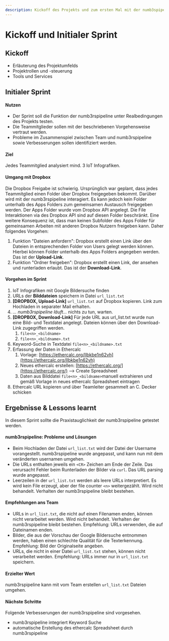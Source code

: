 ```yaml
---
description: Kickoff des Projekts und zum ersten Mal mit der numb3spipeline arbeiten.
---
```


# Kickoff und Initialer Sprint

## Kickoff

* Erläuterung des Projektumfelds
* Projektrollen und -steuerung
* Tools und Services

## Initialer Sprint

#### Nutzen

* Der Sprint soll die Funktion der numb3rspipeline unter Realbedingungen des Projekts testen.
* Die Teammitglieder sollen mit der beschriebenen Vorgehensweise vertraut werden.
* Probleme im Zusammenspiel zwischen Team und numb3rspipeline sowie Verbesserungen sollen identifiziert werden.

#### Ziel

Jedes Teammitglied analysiert mind. 3 IoT Infografiken.

#### Umgang mit Dropbox

Die Dropbox Freigabe ist schwierig. Ursprünglich war geplant, dass jedes Teammitglied einen Folder über Dropbox freigegeben bekommt. Darüber wird mit der numb3rspipeline interagiert. Es kann jedoch kein Folder unterhalb des Apps Folders zum gemeinsamen Austausch freigegeben werden. Der Apps Folder wurde vom Dropbox API angelegt. Die File Interaktionen via des Dropbox API sind auf diesen Folder beschränkt. Eine weitere Konsequenz ist, dass man keinen Subfolder des Apps Folder  für gemeinsamen Arbeiten mit anderen Dropbox Nutzern freigeben kann. Daher folgendes Vorgehen:

1. Funktion "Dateien anfordern": Dropbox erstellt einen Link über den Dateien in entsprechenden Folder von Users gelegt werden können. Hierbei können Folder unterhalb des Apps Folders angegeben werden. Das ist der **Upload-Link**.
2. Funktion "Ordner freigeben": Dropbox erstellt einen Link, der ansehen und runterladen erlaubt. Das ist der **Download-Link**.

#### Vorgehen im Sprint

1. IoT Infografiken mit Google Bildersuche finden
2. URLs der **Bilddateien** speichern in Datei `url_list.txt`
3. **\[DROPBOX, Upload-Link\]** `url_list.txt` auf Dropbox kopieren. Link zum Hochladen in separater Mail erhalten.
4. _... numb3rspipeline läuft..._ nichts zu tun, warten.
5. **\[DROPBOX, Download-Link\]** Für jede URL aus url\_list.txt wurde nun eine Bild- und Textdatei angelegt. Dateien können über den Download-Link  zugegriffen werden.
   1. `file<n>_<bildname>`
   2. `file<n>_<bildname>.txt`
6. Keyword-Suche in Textdatei `file<n>_<bildname>.txt`
7. Erfassung der Daten in Ethercalc
   1. Vorlage: [https://ethercalc.org/llbkbe1n62vh](https://ethercalc.org/llbkbe1n62vh)
   2. Neues ethercalc erstellen: [https://ethercalc.org/](https://ethercalc.org/) --&gt; Create Spreadsheet
   3. Daten aus Bilddatei `file<n>_<bildname>`manuell extrahieren und gemäß Vorlage in neues ethercalc Spreadsheet eintragen
8. Ethercalc URL kopieren und über Teamleiter gesammelt an C. Decker schicken

## Ergebnisse & Lessons learnt

In diesem Sprint sollte die Praxistauglichkeit der numb3rspipeline getestet werden.

#### numb3rspipeline: Probleme und Lösungen

* Beim Hochladen der Datei `url_list.txt` wird der Datei der Username vorangestellt. numb3rspipeline wurde angepasst, und kann nun mit dem veränderten usernamen umgehen.
* Die URLs enthalten jeweils ein `<CR>` Zeichen am Ende der Zeile. Das verursacht Fehler beim Runterladen der Bilder via `curl`. Das URL parsing wurde angepasst. 
* Leerzeilen in der `url_list.txt` werden als leere URLs interpretiert. Es wird kein File erzeugt, aber der file counter `<n>` weitergezählt. Wird nicht behandelt. Verhalten der numb3rspipeline bleibt bestehen.

#### Empfehlungen ans Team

* URLs in `url_list.txt`, die nicht auf einen Filenamen enden, können nicht verarbeitet werden. Wird nicht behandelt. Verhalten der numb3rspipeline bleibt bestehen.  Empfehlung: URLs verwenden, die auf Dateinamen enden.
* Bilder, die aus der Vorschau der Google Bildersuche entnommen werden, haben einen schlechte Qualität für die Texterkennung.  Empfehlung: Bild der Originalseite angeben.
* URLs, die nicht in einer Datei `url_list.txt` stehen, können nicht verarbeitet werden. Empfehlung: URLs immer nur in `url_list.txt` speichern.

#### Erzielter Wert

numb3rspipeline kann mit vom Team erstellen `url_list.txt` Dateien umgehen.

#### Nächste Schritte

Folgende Verbesserungen der numb3rspipeline sind vorgesehen.

* numb3rspipeline integriert Keyword Suche
* automatische Erstellung des ethercalc Spreadsheet durch numb3rspipeline



